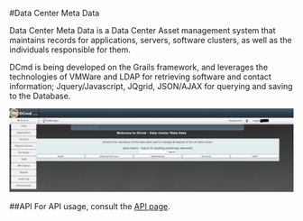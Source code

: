 #Data Center Meta Data

Data Center Meta Data is a Data Center Asset management system that maintains records for applications, servers, software clusters, as well as the individuals responsible for them.

DCmd is being developed on the Grails framework, and leverages the technologies of VMWare and LDAP for retrieving software and contact information; Jquery/Javascript, JQgrid, JSON/AJAX for querying and saving to the Database.

![Image of Home Page](/media/images/DCmdGUIScreenShot.PNG)

##API
For API usage, consult the [API page](https://github.com/UHMDCmd/DCmd/tree/master/api).



